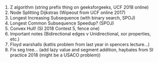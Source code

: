 1) Z algorithm (string prefix thing on geeksforgeeks, UCF 2018 online)
2) Node Splitting Dijkstras (Wipeout from UCF online 2017)
3) Longest Increasing Subsequence (with binary search, SPOJ)
4) Longest Common Subsequence Speedup? (SPOJ)
5) Convex Hull! (SI 2018 Contest 5, fence one)
6) Important notes (Bidirectional edges v Unidirectional, xor properties, etc.)
7) Floyd warshalls (kattis problem from last year in spencers lecture...)
8) Fix seg tree... (add lazy value and segment addition, haybales from SI practice 2018 (might be a USACO problem))

